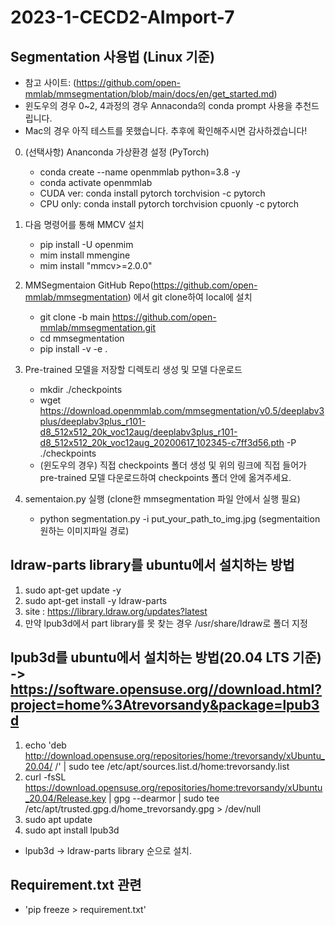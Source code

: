 # 2023-1-CECD2-AImport-7

## Segmentation 사용법 (Linux 기준)
- 참고 사이트: (https://github.com/open-mmlab/mmsegmentation/blob/main/docs/en/get_started.md)
- 윈도우의 경우 0~2, 4과정의 경우 Annaconda의 conda prompt 사용을 추천드립니다.
- Mac의 경우 아직 테스트를 못했습니다. 추후에 확인해주시면 감사하겠습니다!

0. (선택사항) Ananconda 가상환경 설정 (PyTorch)
    - conda create --name openmmlab python=3.8 -y
    - conda activate openmmlab
    - CUDA ver: conda install pytorch torchvision -c pytorch
    - CPU only: conda install pytorch torchvision cpuonly -c pytorch

1. 다음 명령어를 통해 MMCV 설치
    - pip install -U openmim
    - mim install mmengine
    - mim install "mmcv>=2.0.0"

2. MMSegmentaion GitHub Repo(https://github.com/open-mmlab/mmsegmentation) 에서 git clone하여 local에 설치
    - git clone -b main https://github.com/open-mmlab/mmsegmentation.git
    - cd mmsegmentation
    - pip install -v -e .

3. Pre-trained 모델을 저장할 디렉토리 생성 및 모델 다운로드
    - mkdir ./checkpoints
    - wget https://download.openmmlab.com/mmsegmentation/v0.5/deeplabv3plus/deeplabv3plus_r101-d8_512x512_20k_voc12aug/deeplabv3plus_r101-d8_512x512_20k_voc12aug_20200617_102345-c7ff3d56.pth -P ./checkpoints
    - (윈도우의 경우) 직접 checkpoints 폴더 생성 및 위의 링크에 직접 들어가 pre-trained 모델 다운로드하여 checkpoints 폴더 안에 옮겨주세요.

4. sementaion.py 실행 (clone한 mmsegmentation 파일 안에서 실행 필요)
    - python segmentation.py -i put_your_path_to_img.jpg (segmentaition 원하는 이미지파일 경로)
  

## ldraw-parts library를 ubuntu에서 설치하는 방법
  1. sudo apt-get update -y
  2. sudo apt-get install -y ldraw-parts
  3. site : https://library.ldraw.org/updates?latest
  4. 만약 lpub3d에서 part library를 못 찾는 경우 /usr/share/ldraw로 폴더 지정
     
## lpub3d를 ubuntu에서 설치하는 방법(20.04 LTS 기준) ->  https://software.opensuse.org//download.html?project=home%3Atrevorsandy&package=lpub3d  
  1. echo 'deb http://download.opensuse.org/repositories/home:/trevorsandy/xUbuntu_20.04/ /' | sudo tee /etc/apt/sources.list.d/home:trevorsandy.list
  2. curl -fsSL https://download.opensuse.org/repositories/home:trevorsandy/xUbuntu_20.04/Release.key | gpg --dearmor | sudo tee /etc/apt/trusted.gpg.d/home_trevorsandy.gpg > /dev/null
  3. sudo apt update
  4. sudo apt install lpub3d

- lpub3d -> ldraw-parts library 순으로 설치.

## Requirement.txt 관련
- 'pip freeze > requirement.txt'
